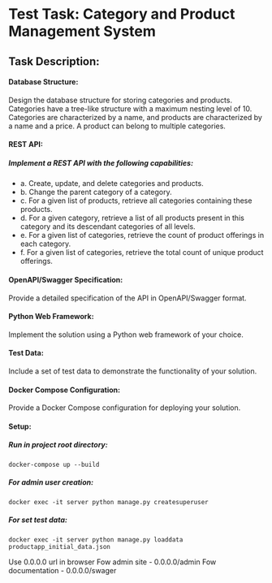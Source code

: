 # Test Task: Category and Product Management System

## Task Description:

####  Database Structure:
Design the database structure for storing categories and products.
Categories have a tree-like structure with a maximum nesting level of 10.
Categories are characterized by a name, and products are characterized by a name and a price.
A product can belong to multiple categories.
#### REST API:
##### Implement a REST API with the following capabilities:
- a. Create, update, and delete categories and products.
- b. Change the parent category of a category.
- c. For a given list of products, retrieve all categories containing these products.
- d. For a given category, retrieve a list of all products present in this category and its descendant categories of all levels.
- e. For a given list of categories, retrieve the count of product offerings in each category.
- f. For a given list of categories, retrieve the total count of unique product offerings.
#### OpenAPI/Swagger Specification:
Provide a detailed specification of the API in OpenAPI/Swagger format.

#### Python Web Framework:
Implement the solution using a Python web framework of your choice.

#### Test Data:
Include a set of test data to demonstrate the functionality of your solution.
#### Docker Compose Configuration:
Provide a Docker Compose configuration for deploying your solution.


#### Setup:
##### Run in project root directory:
	docker-compose up --build

##### For admin user creation:
	docker exec -it server python manage.py createsuperuser

##### For set test data:
	docker exec -it server python manage.py loaddata productapp_initial_data.json

Use 0.0.0.0 url in browser
Fow admin site - 0.0.0.0/admin
Fow documentation - 0.0.0.0/swager
